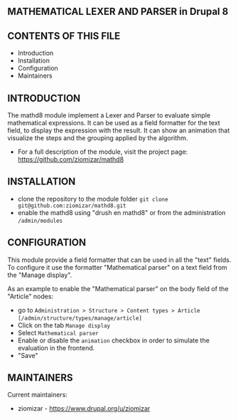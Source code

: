 MATHEMATICAL LEXER AND PARSER in Drupal 8
-----------------------------------------

CONTENTS OF THIS FILE
---------------------
   
 * Introduction
 * Installation
 * Configuration
 * Maintainers
 
INTRODUCTION
------------

The mathd8 module implement a Lexer and Parser to evaluate simple mathematical expressions.
It can be used as a field formatter for the text field, to display the expression with 
the result. 
It can show an animation that visualize the steps and the grouping applied by the algorithm.

 * For a full description of the module, visit the project page:
   https://github.com/ziomizar/mathd8
    
INSTALLATION
------------
 
 * clone the repository to the module folder 
   `git clone git@github.com:ziomizar/mathd8.git`
 * enable the mathd8 using "drush en mathd8" or from the administration `/admin/modules`   

CONFIGURATION
-------------

 This module provide a field formatter that can be used in all the "text" fields. To configure it use the formatter "Mathematical parser" on a text field from the "Manage display".
 
 As an example to enable the "Mathematical parser" on the body field of the "Article" nodes:
 
 - go to `Administration > Structure > Content types > Article` 
 `[/admin/structure/types/manage/article]` 
 - Click on the tab `Manage display`
 - Select `Mathematical parser`
 - Enable or disable the `animation` checkbox in order to simulate the evaluation in the frontend.
 - "Save"
 

MAINTAINERS
-----------

Current maintainers:
 * ziomizar - https://www.drupal.org/u/ziomizar 
   



